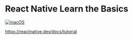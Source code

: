 # React Native Learn the Basics

[![macOS](https://img.shields.io/badge/macOS-Catalina-black)](https://developer.apple.com/macos/)

https://reactnative.dev/docs/tutorial
